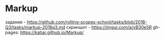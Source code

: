 # Markup
задание - https://github.com/rolling-scopes-school/tasks/blob/2018-Q3/tasks/markup-2018q3.md
скриншот - https://imgur.com/a/vB30e5R
gh-pages: https://katiar.github.io/Markup/

